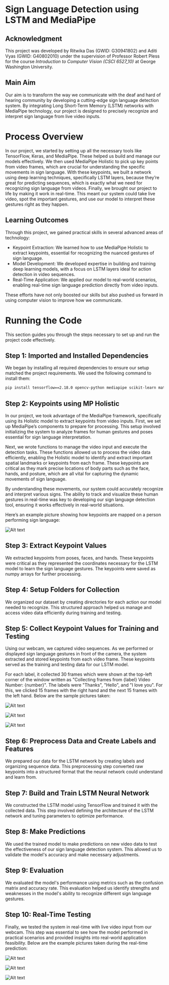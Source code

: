# Sign Language Detection using LSTM and MediaPipe

## Acknowledgment
This project was developed by Ritwika Das (GWID: G30941802) and Aditi Vyas (GWID: G40802010) under the supervision of Professor Robert Pless for the course *Introduction to Computer Vision (CSCI 6527_10)* at George Washington University.

## Main Aim
Our aim is to transform the way we communicate with the deaf and hard of hearing community by developing a cutting-edge sign language detection system. By integrating Long Short-Term Memory (LSTM) networks with MediaPipe technology, our project is designed to precisely recognize and interpret sign language from live video inputs.

# Process Overview

In our project, we started by setting up all the necessary tools like TensorFlow, Keras, and MediaPipe. These helped us build and manage our models effectively. We then used MediaPipe Holistic to pick up key points from video frames, which are crucial for understanding the specific movements in sign language. With these keypoints, we built a network using deep learning techniques, specifically LSTM layers, because they’re great for predicting sequences, which is exactly what we need for recognizing sign language from videos. Finally, we brought our project to life by making it work in real-time. This meant our system could take live video, spot the important gestures, and use our model to interpret these gestures right as they happen.

## Learning Outcomes

Through this project, we gained practical skills in several advanced areas of technology:

- Keypoint Extraction: We learned how to use MediaPipe Holistic to extract keypoints, essential for recognizing the nuanced gestures of sign language.
- Model Development: We developed expertise in building and training deep learning models, with a focus on LSTM layers ideal for action detection in video sequences.
- Real-Time Application: We applied our model to real-world scenarios, enabling real-time sign language prediction directly from video inputs.

These efforts have not only boosted our skills but also pushed us forward in using computer vision to improve how we communicate.

# Running the Code

This section guides you through the steps necessary to set up and run the project code effectively.

## Step 1: Imported and Installed Dependencies
We began by installing all required dependencies to ensure our setup matched the project requirements. We used the following command to install them:

```bash
pip install tensorflow==2.18.0 opencv-python mediapipe scikit-learn matplotlib
```

## Step 2: Keypoints using MP Holistic
In our project, we took advantage of the MediaPipe framework, specifically using its Holistic model to extract keypoints from video inputs. First, we set up MediaPipe’s components to prepare for processing. This setup involved initializing the system to analyze frames for human gestures and poses essential for sign language interpretation.

Next, we wrote functions to manage the video input and execute the detection tasks. These functions allowed us to process the video data efficiently, enabling the Holistic model to identify and extract important spatial landmarks or keypoints from each frame. These keypoints are critical as they mark precise locations of body parts such as the face, hands, and posture, which are all vital for capturing the dynamic movements of sign language.

By understanding these movements, our system could accurately recognize and interpret various signs. The ability to track and visualize these human gestures in real-time was key to developing our sign language detection tool, ensuring it works effectively in real-world situations.

Here’s an example picture showing how keypoints are mapped on a person performing sign language:

![Alt text](record_keypoint.png "Hello")

## Step 3: Extract Keypoint Values
We extracted keypoints from poses, faces, and hands. These keypoints were critical as they represented the coordinates necessary for the LSTM model to learn the sign language gestures. The keypoints were saved as numpy arrays for further processing.

## Step 4: Setup Folders for Collection
We organized our dataset by creating directories for each action our model needed to recognize. This structured approach helped us manage and access video data efficiently during training and testing.

## Step 5: Collect Keypoint Values for Training and Testing
Using our webcam, we captured video sequences. As we performed or displayed sign language gestures in front of the camera, the system extracted and stored keypoints from each video frame. These keypoints served as the training and testing data for our LSTM model. 

For each label, it collected 30 frames which were shown at the top-left corner of the window written as "Collecting frames from {label} Video Number: {number}". The labels were "Thanks", "Hello", and "I love you". For this, we clicked 15 frames with the right hand and the next 15 frames with the left hand. Below are the sample pictures taken:

![Alt text](data_hello.png "Hello")

![Alt text](data_thanks.png "Thanks")

![Alt text](data_iloveyou.png "I Love you")

## Step 6: Preprocess Data and Create Labels and Features
We prepared our data for the LSTM network by creating labels and organizing sequence data. This preprocessing step converted raw keypoints into a structured format that the neural network could understand and learn from.

## Step 7: Build and Train LSTM Neural Network
We constructed the LSTM model using TensorFlow and trained it with the collected data. This step involved defining the architecture of the LSTM network and tuning parameters to optimize performance.

## Step 8: Make Predictions
We used the trained model to make predictions on new video data to test the effectiveness of our sign language detection system. This allowed us to validate the model's accuracy and make necessary adjustments.

## Step 9: Evaluation
We evaluated the model's performance using metrics such as the confusion matrix and accuracy rate. This evaluation helped us identify strengths and weaknesses in the model's ability to recognize different sign language gestures.

## Step 10: Real-Time Testing
Finally, we tested the system in real-time with live video input from our webcam. This step was essential to see how the model performed in practical scenarios and provided insights into real-world application feasibility. Below are the example pictures taken during the real-time prediction:

![Alt text](real_hello.png "Hello")

![Alt text](real_thanks.png "Thanks")

![Alt text](real_iloveyou.png "I Love you")
